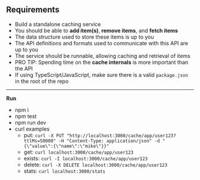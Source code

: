 ## Requirements
- Build a standalone caching service
- You should be able to **add item(s)**, **remove items**, and **fetch items**
- The data structure used to store these items is up to you
- The API definitions and formats used to communicate with this API are up to you
- The service should be runnable, allowing caching and retrieval of items
- PRO TIP: Spending time on the **cache internals** is more important than the API
- If using TypeScript/JavaScript, make sure there is a valid `package.json` in the root of the repo

---

**Run**
- npm i
- npm test
- npm run dev
- curl examples
  - put: `curl -X PUT "http://localhost:3000/cache/app/user123?ttlMs=50000" -H "Content-Type: application/json" -d "{\"value\":{\"name\":\"mike\"}}"`
  - get: `curl localhost:3000/cache/app/user123`
  - exists: `curl -I localhost:3000/cache/app/user123`
  - delete: `curl -X DELETE localhost:3000/cache/app/user123`
  - stats: `curl localhost:3000/stats`
